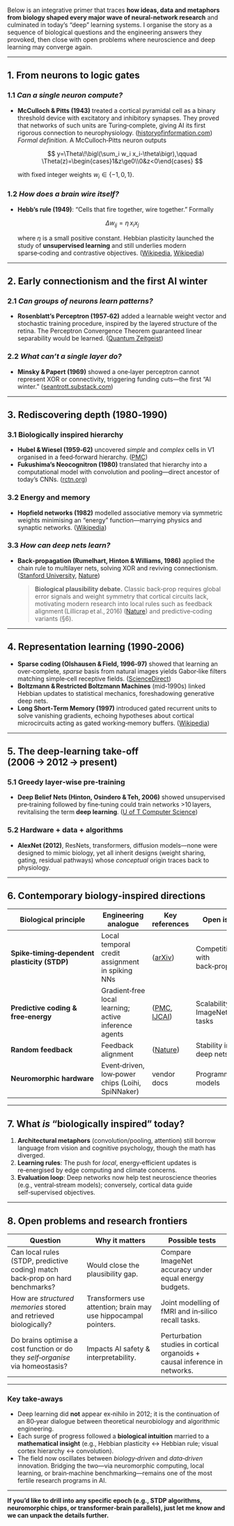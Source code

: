 
Below is an integrative primer that traces **how ideas, data and metaphors from biology shaped every major wave of neural‑network research** and culminated in today’s “deep” learning systems.  I organise the story as a sequence of biological questions and the engineering answers they provoked, then close with open problems where neuroscience and deep learning may converge again.

---

## 1.  From neurons to logic gates

### 1.1  *Can a single neuron compute?*

* **McCulloch & Pitts (1943)** treated a cortical pyramidal cell as a binary threshold device with excitatory and inhibitory synapses.  They proved that networks of such units are Turing‑complete, giving AI its first rigorous connection to neurophysiology. ([historyofinformation.com][1])
  *Formal definition.*  A McCulloch‑Pitts neuron outputs

  $$
  y=\Theta\!\bigl(\sum_i w_i x_i-\theta\bigr),\qquad  
  \Theta(z)=\begin{cases}1&z\ge0\\0&z<0\end{cases}
  $$

  with fixed integer weights $w_i\in\{-1,0,1\}$.

### 1.2  *How does a brain wire itself?*

* **Hebb’s rule (1949)**: “Cells that fire together, wire together.”  Formally

  $$
  \Delta w_{ij}= \eta\,x_i x_j
  $$

  where $\eta$ is a small positive constant.  Hebbian plasticity launched the study of **unsupervised learning** and still underlies modern sparse‑coding and contrastive objectives. ([Wikipedia][2], [Wikipedia][2])

---

## 2.  Early connectionism and the first AI winter

### 2.1  *Can groups of neurons learn patterns?*

* **Rosenblatt’s Perceptron (1957‑62)** added a learnable weight vector and stochastic training procedure, inspired by the layered structure of the retina.  The Perceptron Convergence Theorem guaranteed linear separability would be learned. ([Quantum Zeitgeist][3])

### 2.2  *What can’t a single layer do?*

* **Minsky & Papert (1969)** showed a one‑layer perceptron cannot represent XOR or connectivity, triggering funding cuts—the first “AI winter.” ([seantrott.substack.com][4])

---

## 3.  Rediscovering depth (1980‑1990)

### 3.1  Biologically inspired hierarchy

* **Hubel & Wiesel (1959‑62)** uncovered *simple* and *complex* cells in V1 organised in a feed‑forward hierarchy. ([PMC][5])
* **Fukushima’s Neocognitron (1980)** translated that hierarchy into a computational model with convolution and pooling—direct ancestor of today’s CNNs. ([rctn.org][6])

### 3.2  Energy and memory

* **Hopfield networks (1982)** modelled associative memory via symmetric weights minimising an “energy” function—marrying physics and synaptic networks. ([Wikipedia][7])

### 3.3  *How can deep nets learn?*

* **Back‑propagation (Rumelhart, Hinton & Williams, 1986)** applied the chain rule to multilayer nets, solving XOR and reviving connectionism. ([Stanford University][8], [Nature][9])

  > **Biological plausibility debate.**  Classic back‑prop requires global error signals and weight symmetry that cortical circuits lack, motivating modern research into local rules such as feedback alignment (Lillicrap et al., 2016) ([Nature][10]) and predictive‑coding variants (§6).

---

## 4.  Representation learning (1990‑2006)

* **Sparse coding (Olshausen & Field, 1996‑97)** showed that learning an over‑complete, *sparse* basis from natural images yields Gabor‑like filters matching simple‑cell receptive fields. ([ScienceDirect][11])
* **Boltzmann & Restricted Boltzmann Machines** (mid‑1990s) linked Hebbian updates to statistical mechanics, foreshadowing generative deep nets.
* **Long Short‑Term Memory (1997)** introduced gated recurrent units to solve vanishing gradients, echoing hypotheses about cortical microcircuits acting as gated working‑memory buffers. ([Wikipedia][12])

---

## 5.  The deep‑learning take‑off (2006 → 2012 → present)

### 5.1  Greedy layer‑wise pre‑training

* **Deep Belief Nets (Hinton, Osindero & Teh, 2006)** showed unsupervised pre‑training followed by fine‑tuning could train networks >10 layers, revitalising the term **deep learning**. ([U of T Computer Science][13])

### 5.2  Hardware + data + algorithms

* **AlexNet (2012)**, ResNets, transformers, diffusion models—none were designed to mimic biology, yet all inherit designs (weight sharing, gating, residual pathways) whose *conceptual* origin traces back to physiology.

---

## 6.  Contemporary biology‑inspired directions

| Biological principle                         | Engineering analogue                                  | Key references           | Open issue                          |
| -------------------------------------------- | ----------------------------------------------------- | ------------------------ | ----------------------------------- |
| **Spike‑timing‑dependent plasticity (STDP)** | Local temporal credit assignment in spiking NNs       | ([arXiv][14])            | Competitive with back‑prop?         |
| **Predictive coding & free‑energy**          | Gradient‑free local learning; active inference agents | ([PMC][15], [IJCAI][16]) | Scalability to ImageNet‑scale tasks |
| **Random feedback**                          | Feedback alignment                                    | ([Nature][10])           | Stability in very deep nets         |
| **Neuromorphic hardware**                    | Event‑driven, low‑power chips (Loihi, SpiNNaker)      | vendor docs              | Programming models                  |

---

## 7.  What *is* “biologically inspired” today?

1. **Architectural metaphors** (convolution/pooling, attention) still borrow language from vision and cognitive psychology, though the math has diverged.
2. **Learning rules**: The push for *local*, energy‑efficient updates is re‑energised by edge computing and climate concerns.
3. **Evaluation loop**: Deep networks now help test neuroscience theories (e.g., ventral‑stream models); conversely, cortical data guide self‑supervised objectives.

---

## 8.  Open problems and research frontiers

| Question                                                                       | Why it matters                                                  | Possible tests                                                             |
| ------------------------------------------------------------------------------ | --------------------------------------------------------------- | -------------------------------------------------------------------------- |
| Can local rules (STDP, predictive coding) match back‑prop on hard benchmarks?  | Would close the plausibility gap.                               | Compare ImageNet accuracy under equal energy budgets.                      |
| How are *structured memories* stored and retrieved biologically?               | Transformers use attention; brain may use hippocampal pointers. | Joint modelling of fMRI and in‑silico recall tasks.                        |
| Do brains optimise a cost function or do they *self‑organise* via homeostasis? | Impacts AI safety & interpretability.                           | Perturbation studies in cortical organoids + causal inference in networks. |

---

### Key take‑aways

* Deep learning did **not** appear ex‑nihilo in 2012; it is the continuation of an 80‑year dialogue between theoretical neurobiology and algorithmic engineering.
* Each surge of progress followed a **biological intuition** married to a **mathematical insight** (e.g., Hebbian plasticity ↔ Hebbian rule; visual cortex hierarchy ↔ convolution).
* The field now oscillates between *biology‑driven* and *data‑driven* innovation.  Bridging the two—via neuromorphic computing, local learning, or brain‑machine benchmarking—remains one of the most fertile research programs in AI.

---

**If you’d like to drill into any specific epoch (e.g., STDP algorithms, neuromorphic chips, or transformer‑brain parallels), just let me know and we can unpack the details further.**

[1]: https://www.historyofinformation.com/detail.php?entryid=782 "McCulloch & Pitts Publish the First Mathematical Model of a Neural ..."
[2]: https://en.wikipedia.org/wiki/Hebbian_theory "Hebbian theory - Wikipedia"
[3]: https://quantumzeitgeist.com/frank-rosenblatt-the-creator-of-the-perceptron-in-1957/ "Frank Rosenblatt, The Creator Of The Perceptron In 1957"
[4]: https://seantrott.substack.com/p/perceptrons-xor-and-the-first-ai "Perceptrons, XOR, and the first \"AI winter\" - by Sean Trott"
[5]: https://pmc.ncbi.nlm.nih.gov/articles/PMC2718233/ "An introduction to the work of David Hubel and Torsten Wiesel - PMC"
[6]: https://www.rctn.org/bruno/public/papers/Fukushima1980.pdf "[PDF] Neocognitron: A self-organizing neural network model for a ..."
[7]: https://en.wikipedia.org/wiki/Hopfield_network "Hopfield network - Wikipedia"
[8]: https://stanford.edu/~jlmcc/papers/PDP/Volume%201/Chap8_PDP86.pdf "[PDF] Learning Internal Representations by Error Propagation"
[9]: https://www.nature.com/articles/323533a0 "Learning representations by back-propagating errors - Nature"
[10]: https://www.nature.com/articles/ncomms13276 "Random synaptic feedback weights support error backpropagation ..."
[11]: https://www.sciencedirect.com/science/article/pii/S0042698997001697 "Sparse coding with an overcomplete basis set: A strategy employed ..."
[12]: https://en.wikipedia.org/wiki/Long_short-term_memory "Long short-term memory"
[13]: https://www.cs.toronto.edu/~hinton/absps/ncfast.pdf "[PDF] A Fast Learning Algorithm for Deep Belief Nets"
[14]: https://arxiv.org/abs/2207.02727 "An Unsupervised STDP-based Spiking Neural Network Inspired By ..."
[15]: https://pmc.ncbi.nlm.nih.gov/articles/PMC2666703/ "Predictive coding under the free-energy principle - PubMed Central"
[16]: https://www.ijcai.org/proceedings/2022/0774.pdf "[PDF] Predictive Coding: Towards a Future of Deep Learning beyond ..."
